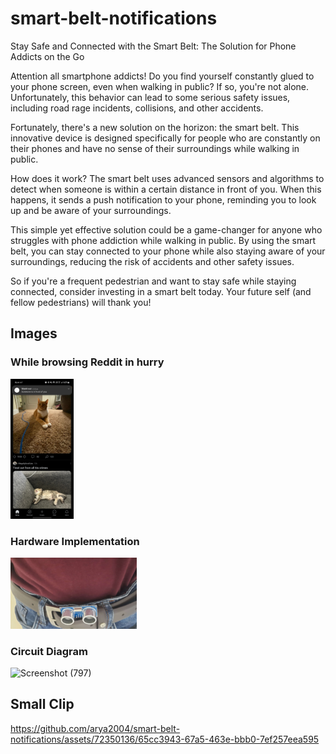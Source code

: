 # smart-belt-notifications
Stay Safe and Connected with the Smart Belt: The Solution for Phone Addicts on the Go


Attention all smartphone addicts! Do you find yourself constantly glued to your phone screen, even when walking in public? If so, you're not alone. Unfortunately, this behavior can lead to some serious safety issues, including road rage incidents, collisions, and other accidents.

Fortunately, there's a new solution on the horizon: the smart belt. This innovative device is designed specifically for people who are constantly on their phones and have no sense of their surroundings while walking in public.

How does it work? The smart belt uses advanced sensors and algorithms to detect when someone is within a certain distance in front of you. When this happens, it sends a push notification to your phone, reminding you to look up and be aware of your surroundings.

This simple yet effective solution could be a game-changer for anyone who struggles with phone addiction while walking in public. By using the smart belt, you can stay connected to your phone while also staying aware of your surroundings, reducing the risk of accidents and other safety issues.

So if you're a frequent pedestrian and want to stay safe while staying connected, consider investing in a smart belt today. Your future self (and fellow pedestrians) will thank you!

## Images
### While browsing Reddit in hurry
<img src="https://github.com/arya2004/smart-belt-notifications/blob/main/demonstration/Phone-screenshot.jpg" width=20% height=20%>



### Hardware Implementation


<img src="https://github.com/arya2004/smart-belt-notifications/blob/main/demonstration/20230510_003459.jpg" width=40% height=40%>



### Circuit Diagram


![Screenshot (797)](https://github.com/arya2004/smart-belt-notifications/assets/72350136/f5c698f7-ed56-4e62-a0de-2a5582925586)

## Small Clip

https://github.com/arya2004/smart-belt-notifications/assets/72350136/65cc3943-67a5-463e-bbb0-7ef257eea595


